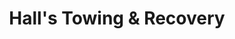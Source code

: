 ---
title: "Hall's Towing & Recovery"
url: /black-mountain/halls-towing-und-recovery/
shop: Allgemein
---